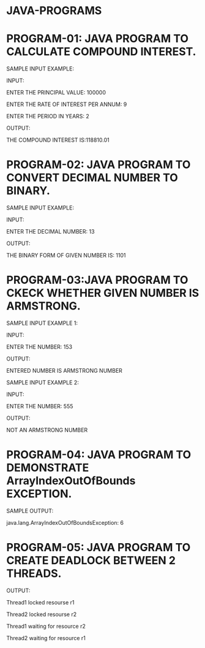 # JAVA-PROGRAMS



# PROGRAM-01: JAVA PROGRAM TO CALCULATE COMPOUND INTEREST.


SAMPLE INPUT EXAMPLE:


INPUT:

ENTER THE PRINCIPAL VALUE:
100000

ENTER THE RATE OF INTEREST PER ANNUM:
9

ENTER THE PERIOD IN YEARS:
2

OUTPUT:

THE COMPOUND INTEREST IS:118810.01


# PROGRAM-02: JAVA PROGRAM TO CONVERT DECIMAL NUMBER TO BINARY.

SAMPLE INPUT EXAMPLE:

INPUT:


ENTER THE DECIMAL NUMBER: 13

OUTPUT:

THE BINARY FORM OF GIVEN NUMBER IS: 1101



# PROGRAM-03:JAVA PROGRAM TO CKECK WHETHER GIVEN NUMBER IS ARMSTRONG.


SAMPLE INPUT EXAMPLE  1:

INPUT:

ENTER THE NUMBER: 153

OUTPUT:

ENTERED NUMBER IS ARMSTRONG NUMBER


SAMPLE INPUT EXAMPLE  2:

INPUT:

ENTER THE NUMBER: 555

OUTPUT:

NOT AN ARMSTRONG NUMBER




# PROGRAM-04: JAVA PROGRAM TO DEMONSTRATE ArrayIndexOutOfBounds EXCEPTION.


SAMPLE OUTPUT:

java.lang.ArrayIndexOutOfBoundsException: 6


# PROGRAM-05: JAVA PROGRAM TO CREATE DEADLOCK BETWEEN 2 THREADS.

OUTPUT:

Thread1 locked resourse r1

Thread2 locked resourse r2

Thread1 waiting for resource r2

Thread2 waiting for resource r1







